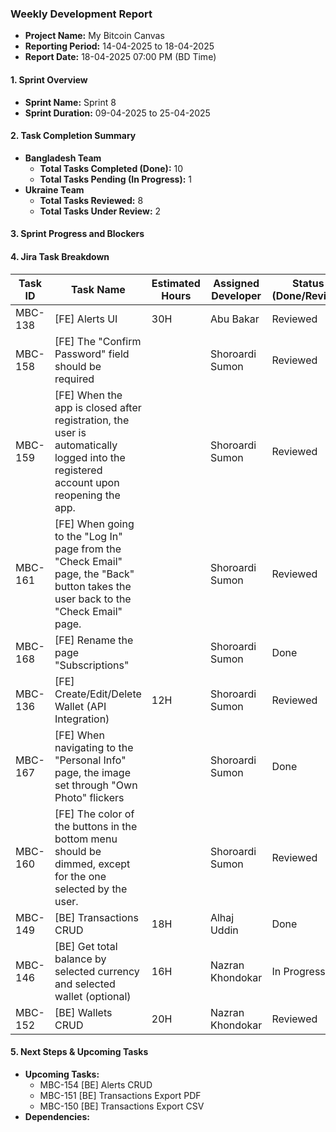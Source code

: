 ### Weekly Development Report
- **Project Name:** My Bitcoin Canvas
- **Reporting Period:** 14-04-2025 to 18-04-2025
- **Report Date:** 18-04-2025 07:00 PM (BD Time)

#### 1. Sprint Overview  
- **Sprint Name:** Sprint 8
- **Sprint Duration:** 09-04-2025 to 25-04-2025

#### 2. Task Completion Summary

- **Bangladesh Team**
  - **Total Tasks Completed (Done):** 10
  - **Total Tasks Pending (In Progress):** 1
- **Ukraine Team**
  - **Total Tasks Reviewed:** 8
  - **Total Tasks Under Review:** 2

#### 3. Sprint Progress and Blockers

#### 4. Jira Task Breakdown

| Task ID | Task Name         | Estimated Hours | Assigned Developer | Status (Done/Review) |
|---------|-------------------|-----------------|--------------------|----------------------|
| MBC-138   | [FE] Alerts UI   | 30H  |   Abu Bakar      | Reviewed |
| MBC-158   | [FE] The "Confirm Password" field should be required   |   |   Shoroardi Sumon      |  Reviewed |
| MBC-159   | [FE] When the app is closed after registration, the user is automatically logged into the registered account upon reopening the app.   |  |    Shoroardi Sumon  | Reviewed       |
| MBC-161   | [FE] When going to the "Log In" page from the "Check Email" page, the "Back" button takes the user back to the "Check Email" page.   |  |    Shoroardi Sumon  | Reviewed       |
| MBC-168   | [FE] Rename the page "Subscriptions"   |  |    Shoroardi Sumon  | Done       |
| MBC-136   | [FE] Create/Edit/Delete Wallet (API Integration)   | 12H |    Shoroardi Sumon  | Reviewed       |
| MBC-167   | [FE] When navigating to the "Personal Info" page, the image set through "Own Photo" flickers   |  |    Shoroardi Sumon  | Done       |
| MBC-160   | [FE] The color of the buttons in the bottom menu should be dimmed, except for the one selected by the user.   |  |    Shoroardi Sumon  | Reviewed       |
| MBC-149   | [BE] Transactions CRUD   |  18H |   Alhaj Uddin     |  Done |
| MBC-146   | [BE] Get total balance by selected currency and selected wallet (optional)    | 16H | Nazran Khondokar    | In Progress       |
| MBC-152   | [BE] Wallets CRUD    | 20H | Nazran Khondokar    | Reviewed       |

#### 5. Next Steps & Upcoming Tasks
- **Upcoming Tasks:**
  - MBC-154 [BE] Alerts CRUD
  - MBC-151 [BE] Transactions Export PDF
  - MBC-150 [BE] Transactions Export CSV
- **Dependencies:** 
